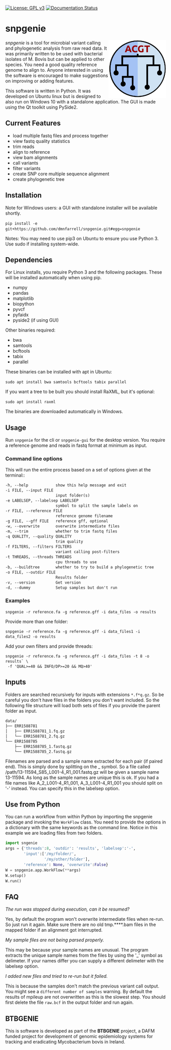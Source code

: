 [![License: GPL v3](https://img.shields.io/badge/License-GPL%20v3-blue.svg)](https://www.gnu.org/licenses/gpl-3.0)
[![Documentation Status](https://readthedocs.org/projects/snpgenie/badge/?version=latest)](https://snpgenie.readthedocs.io/en/latest/?badge=latest)

# snpgenie

<img align="right" src=snpgenie/logo.png width=180px>

_snpgenie_ is a tool for microbial variant calling and phylogenetic analysis from raw read data. It was primarily written to be used with bacterial isolates of M. Bovis but can be applied to other species. You need a good quality reference genome to align to. Anyone interested in using the software is encouraged to make suggestions on improving or adding features.

This software is written in Python. It was developed on Ubuntu linux but is designed to also run on Windows 10 with a standalone application. The GUI is made using the Qt toolkit using PySide2.

## Current Features

* load multiple fastq files and process together
* view fastq quality statistics
* trim reads
* align to reference
* view bam alignments
* call variants
* filter variants
* create SNP core multiple sequence alignment
* create phylogenetic tree

## Installation

Note for Windows users: a GUI with standalone installer will be available shortly.

`pip install -e git+https://github.com/dmnfarrell/snpgenie.git#egg=snpgenie`

Notes: You may need to use pip3 on Ubuntu to ensure you use Python 3. Use sudo if installing system-wide.

## Dependencies

For Linux installs, you require Python 3 and the following packages. These will be installed automatically when using pip.

* numpy
* pandas
* matplotlib
* biopython
* pyvcf
* pyfaidx
* pyside2 (if using GUI)

Other binaries required:

* bwa
* samtools
* bcftools
* tabix
* parallel

These binaries can be installed with apt in Ubuntu:

`sudo apt install bwa samtools bcftools tabix parallel`

If you want a tree to be built you should install RaXML, but it's optional:

`sudo apt install raxml`

The binaries are downloaded automatically in Windows.

## Usage

Run `snpgenie` for the cli or `snpgenie-gui` for the desktop version. You require a reference genome and reads in fastq format at minimum as input.

### Command line options

This will run the entire process based on a set of options given at the terminal::
```
-h, --help            show this help message and exit
-i FILE, --input FILE
                      input folder(s)
-e LABELSEP, --labelsep LABELSEP
                      symbol to split the sample labels on
-r FILE, --reference FILE
                      reference genome filename
-g FILE, --gff FILE   reference gff, optional
-w, --overwrite       overwrite intermediate files
-m, --trim            whether to trim fastq files
-q QUALITY, --quality QUALITY
                      trim quality
-f FILTERS, --filters FILTERS
                      variant calling post-filters
-t THREADS, --threads THREADS
                      cpu threads to use
-b, --buildtree       whether to try to build a phylogenetic tree
-o FILE, --outdir FILE
                      Results folder
-v, --version         Get version
-d, --dummy           Setup samples but don't run
```

### Examples

```
snpgenie -r reference.fa -g reference.gff -i data_files -o results
```

Provide more than one folder:

```
snpgenie -r reference.fa -g reference.gff -i data_files1 -i data_files2 -o results
```

Add your own filters and provide threads:

```
snpgenie -r reference.fa -g reference.gff -i data_files -t 8 -o results` \
 -f 'QUAL>=40 && INFO/DP>=20 && MQ>40'
```

## Inputs

Folders are searched recursively for inputs with extensions `*.f*q.gz`. So be careful you don't have files in the folders you don't want included. So the following file structure will load both sets of files if you provide the parent folder as input.

```
data/
├── ERR1588781
│   ├── ERR1588781_1.fq.gz
│   └── ERR1588781_2.fq.gz
└── ERR1588785
    ├── ERR1588785_1.fastq.gz
    └── ERR1588785_2.fastq.gz
```

Filenames are parsed and a sample name extracted for each pair (if paired end). This is simply done by splitting on the _ symbol. So a file called /path/13-11594_S85_L001-4_R1_001.fastq.gz will be given a sample name 13-11594. As long as the sample names are unique this is ok. If you had a file names like A_2_L001-4_R1_001,  A_3_L001-4_R1_001 you should split on '-' instead. You can specify this in the labelsep option.

## Use from Python

You can run a workflow from within Python by importing the snpgenie package and invoking the `WorkFlow` class. You need to provide the options in a dictionary with the same keywords as the command line. Notice in this example we are loading files from two folders.

```python
import sngenie
args = {'threads':8, 'outdir': 'results', 'labelsep':'-',
        'input':['/my/folder/',
                 '/my/other/folder'],
        'reference': None, 'overwrite':False}
W = snpgenie.app.WorkFlow(**args)
W.setup()
W.run()
```

## FAQ

_The run was stopped during execution, can it be resumed?_

Yes, by default the program won't overwrite intermediate files when re-run. So just run it again. Make sure there are no old tmp.****.bam files in the mapped folder if an alignment got interrupted.

_My sample files are not being parsed properly._

This may be because your sample names are unusual. The program extracts the unique sample names from the files by using the '_' symbol as delimeter. If your names differ you can supply a different delimeter with the labelsep option.

_I added new files and tried to re-run but it failed._

This is because the samples don't match the previous variant call output. You might see a `different number of samples` warning. By default the results of mpileup are not overwritten as this is the slowest step. You should first delete the file `raw.bcf` in the output folder and run again.

## BTBGENIE

This is software is developed as part of the **BTBGENIE** project, a DAFM funded project for development of genomic epidemiology systems for tracking and eradicating Mycobacterium bovis in Ireland.
